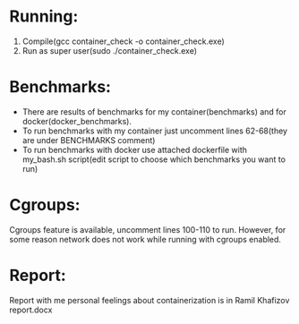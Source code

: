 # Running:

  1. Compile(gcc container_check -o container_check.exe)
  2. Run as super user(sudo ./container_check.exe)

# Benchmarks:
 - There are results of benchmarks for my container(benchmarks) and for docker(docker_benchmarks). 
 - To run benchmarks with my container just uncomment lines 62-68(they are under BENCHMARKS comment)
 - To run benchmarks with docker use attached dockerfile with my_bash.sh script(edit script to choose which benchmarks you want to run)

# Cgroups:
Cgroups feature is available, uncomment lines 100-110 to run. However, for some reason network does not work while running with cgroups enabled.

# Report:
Report with me personal feelings about containerization is in Ramil Khafizov report.docx
